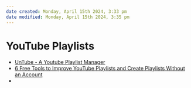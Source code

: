 ```yaml
---
date created: Monday, April 15th 2024, 3:33 pm
date modified: Monday, April 15th 2024, 3:35 pm
---
```


# YouTube Playlists
- [UnTube - A Youtube Playlist Manager](https://bakaabu.pythonanywhere.com/) 
- [6 Free Tools to Improve YouTube Playlists and Create Playlists Without an Account](https://www.makeuseof.com/free-tools-improve-youtube-playlists/)
- 
